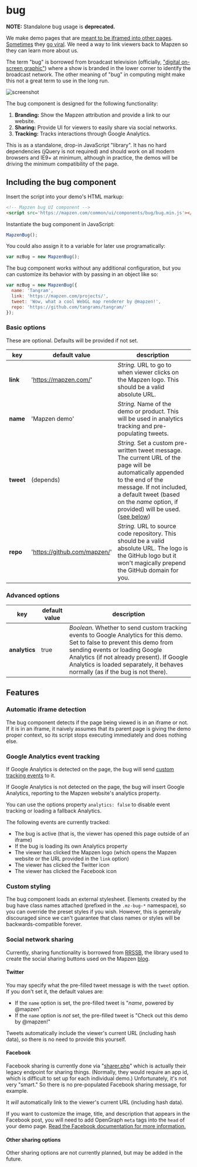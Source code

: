 bug
===

**NOTE:** Standalone bug usage is **deprecated.**

We make demo pages that are [meant to be iframed into other pages](https://tangrams.github.io/tangram/#mapzen,40.70532700869127,-74.0097749233246,16). [Sometimes](http://tangrams.github.io/tangram-docs-assets/?procedural/tronish.yaml#16/40.7053/-74.0098) they [go viral](http://www.citylab.com/design/2015/03/a-mesmerizing-futuristic-map-with-animated-traffic-and-glowing-buildings/388285/). We need a way to link viewers back to Mapzen so they can learn more about us.

The term "bug" is borrowed from broadcast television (officially, ["digital on-screen graphic"](http://en.wikipedia.org/wiki/Digital_on-screen_graphic)) where a show is branded in the lower corner to identify the broadcast network. The other meaning of "bug" in computing might make this not a great term to use in the long run.

![screenshot](https://cloud.githubusercontent.com/assets/2553268/7524364/87423646-f4cf-11e4-897f-df25b01ec905.png)

The bug component is designed for the following functionality:

1. __Branding:__ Show the Mapzen attribution and provide a link to our website.
2. __Sharing:__ Provide UI for viewers to easily share via social networks.
3. __Tracking:__ Tracks interactions through Google Analytics.

This is as a standalone, drop-in JavaScript "library". It has no hard dependencies (jQuery is not required) and should work on all modern browsers and IE9+ at minimum, although in practice, the demos will be driving the minimum compatibility of the page.

## Including the bug component

Insert the script into your demo's HTML markup:

```html
<!-- Mapzen bug UI component -->
<script src='https://mapzen.com/common/ui/components/bug/bug.min.js'></script>
```

Instantiate the bug component in JavaScript:

```js
MapzenBug();
```

You could also assign it to a variable for later use programatically:

```js
var mzBug = new MapzenBug();
```

The bug component works without any additional configuration, but you can customize its behavior with by passing in an object like so:

```js
var mzBug = new MapzenBug({
  name: 'Tangram',
  link: 'https://mapzen.com/projects/',
  tweet: 'Wow, what a cool WebGL map renderer by @mapzen!',
  repo: 'https://github.com/tangrams/tangram/'
});
```

### Basic options

These are optional. Defaults will be provided if not set.

key       | default value         | description
----------|-----------------------|-------------
__link__  | 'https://mapzen.com/' | _String._ URL to go to when viewer clicks on the Mapzen logo. This should be a valid absolute URL.
__name__  | 'Mapzen demo'         | _String._ Name of the demo or product. This will be used in analytics tracking and pre-populating tweets.
__tweet__ | (depends)             | _String._ Set a custom pre-written tweet message. The current URL of the page will be automatically appended to the end of the message. If not included, a default tweet (based on the _name_ option, if provided) will be used. ([see below](#twitter))
__repo__  | 'https://github.com/mapzen/' | _String._ URL to source code repository. This should be a valid absolute URL. The logo is the GitHub logo but it won't magically prepend the GitHub domain for you.


### Advanced options

key           | default value         | description
--------------|-----------------------|-------------
__analytics__ | true                  | _Boolean._ Whether to send custom tracking events to Google Analytics for this demo. Set to false to prevent this demo from sending events or loading Google Analytics (if not already present). If Google Analytics is loaded separately, it behaves normally (as if the bug is not there).

## Features

### Automatic iframe detection

The bug component detects if the page being viewed is in an iframe or not. If it is in an iframe, it naively assumes that its parent page is giving the demo proper context, so its script stops executing immediately and does nothing else.

### Google Analytics event tracking

If Google Analytics is detected on the page, the bug will send [custom tracking events](https://developers.google.com/analytics/devguides/collection/gajs/eventTrackerGuide) to it.

If Google Analytics is not detected on the page, the bug will insert Google Analytics, reporting to the Mapzen website's analytics property.

You can use the options property `analytics: false` to disable event tracking or loading a fallback Analytics.

The following events are currently tracked:

- The bug is active (that is, the viewer has opened this page outside of an iframe)
- If the bug is loading its own Analytics property
- The viewer has clicked the Mapzen logo (which opens the Mapzen website or the URL provided in the `link` option)
- The viewer has clicked the Twitter icon
- The viewer has clicked the Facebook icon

### Custom styling

The bug component loads an external stylesheet. Elements created by the bug have class names attached (prefixed in the `.mz-bug-*` namespace), so you can override the preset styles if you wish. However, this is generally discouraged since we can't guarantee that class names or styles will be backwards-compatible forever.

### Social network sharing

Currently, sharing functionality is borrowed from [RRSSB](https://github.com/kni-labs/rrssb), the library used to create the social sharing buttons used on the Mapzen [blog](https://mapzen.com/blog/).

#### Twitter

You may specify what the pre-filled tweet message is with the `tweet` option. If you don't set it, the default values are:

- If the `name` option is set, the pre-filled tweet is "_name_, powered by @mapzen"
- If the `name` option is _not_ set, the pre-filled tweet is "Check out this demo by @mapzen!"

Tweets automatically include the viewer's current URL (including hash data), so there is no need to provide this yourself.

#### Facebook

Facebook sharing is currently done via "[sharer.php](http://www.joshuawinn.com/facebooks-sharer-php-longer-deprecated-2014/)" which is actually their legacy endpoint for sharing things. (Normally, they would require an app id, which is difficult to set up for each individual demo.) Unfortunately, it's not very "smart." So there is no pre-populated Facebook sharing message, for example.

It *will* automatically link to the viewer's current URL (including hash data).

If you want to customize the image, title, and description that appears in the Facebook post, you will need to add OpenGraph `meta` tags into the `head` of your demo page. [Read the Facebook documentation for more information.](https://developers.facebook.com/docs/sharing/best-practices#tags)

#### Other sharing options

Other sharing options are not currently planned, but may be added in the future.
